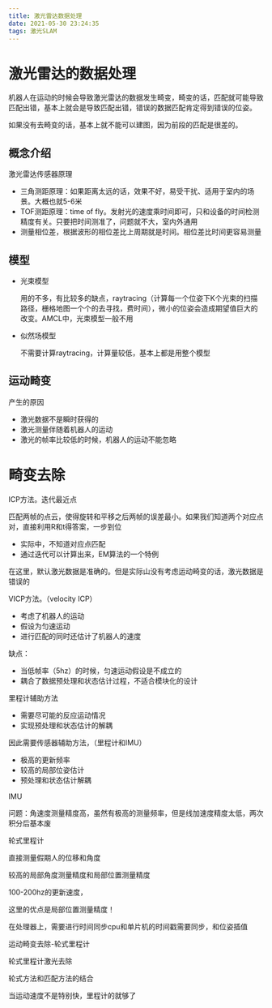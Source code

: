 ```yaml
---
title: 激光雷达数据处理
date: 2021-05-30 23:24:35
tags: 激光SLAM
---
```


# 激光雷达的数据处理

机器人在运动的时候会导致激光雷达的数据发生畸变，畸变的话，匹配就可能导致匹配出错，基本上就会是导致匹配出错，错误的数据匹配肯定得到错误的位姿。

如果没有去畸变的话，基本上就不能可以建图，因为前段的匹配是很差的。



## 概念介绍

激光雷达传感器原理

- 三角测距原理：如果距离太远的话，效果不好，易受干扰、适用于室内的场景。大概也就5-6米
- TOF测距原理：time of fly。发射光的速度乘时间即可，只和设备的时间检测精度有关。只要把时间测准了，问题就不大，室内外通用
- 测量相位差，根据波形的相位差比上周期就是时间。相位差比时间更容易测量



## 模型

- 光束模型

  用的不多，有比较多的缺点，raytracing（计算每一个位姿下K个光束的扫描路径，栅格地图一个个的去寻找，费时间），微小的位姿会造成期望值巨大的改变。AMCL中，光束模型一般不用

- 似然场模型

  不需要计算raytracing，计算量较低，基本上都是用整个模型



## 运动畸变

产生的原因

- 激光数据不是瞬时获得的
- 激光测量伴随着机器人的运动
- 激光的帧率比较低的时候，机器人的运动不能忽略



# 畸变去除

ICP方法。迭代最近点

匹配两帧的点云，使得旋转和平移之后两帧的误差最小。如果我们知道两个对应点对，直接利用R和t得答案，一步到位

- 实际中，不知道对应点匹配
- 通过迭代可以计算出来，EM算法的一个特例

在这里，默认激光数据是准确的。但是实际山没有考虑运动畸变的话，激光数据是错误的



VICP方法。（velocity ICP）

- 考虑了机器人的运动
- 假设为匀速运动
- 进行匹配的同时还估计了机器人的速度

缺点：

- 当低帧率（5hz）的时候，匀速运动假设是不成立的
- 耦合了数据预处理和状态估计过程，不适合模块化的设计



里程计辅助方法

- 需要尽可能的反应运动情况
- 实现预处理和状态估计的解耦



因此需要传感器辅助方法，（里程计和IMU）

- 极高的更新频率
- 较高的局部位姿估计
- 预处理和状态估计解耦



IMU

问题：角速度测量精度高，虽然有极高的测量频率，但是线加速度精度太低，两次积分后基本废



轮式里程计 

直接测量假期人的位移和角度

较高的局部角度测量精度和局部位置测量精度

100-200hz的更新速度，

这里的优点是局部位置测量精度！



在处理器上，需要进行时间同步cpu和单片机的时间戳需要同步，和位姿插值



运动畸变去除-轮式里程计

轮式里程计激光去除

轮式方法和匹配方法的结合

当运动速度不是特别快，里程计的就够了